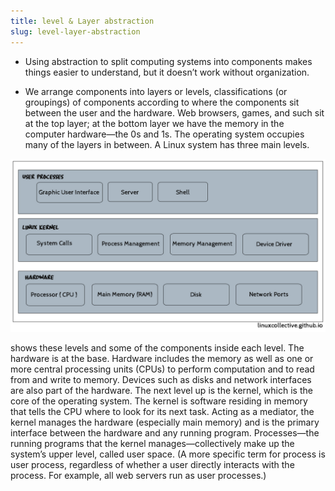```yaml
---
title: level & Layer abstraction
slug: level-layer-abstraction
---
```


- Using abstraction to split computing systems into components makes things easier to understand, but it doesn’t work without organization.

- We arrange components into layers or levels, classifications (or groupings) of components according to where the components sit between the user and the hardware. Web browsers, games, and such sit at the top layer; at the bottom layer we have the memory in the computer hardware—the 0s and 1s. The operating system occupies many of the layers in between.  A Linux system has three main levels. 

![](/static/img/icon/level-Layers-Abstraction.png)


shows these levels and some of the components inside each level. The hardware is at the base. Hardware includes the memory as well as one or more central processing units (CPUs) to perform computation and to read from and write to memory. Devices such as disks and network interfaces are also part of the hardware. The next level up is the kernel, which is the core of the operating system. The kernel is software residing in memory that tells the CPU where to look for its next task. Acting as a mediator, the kernel manages the hardware (especially main memory) and is the primary interface between the hardware and any running program. Processes—the running programs that the kernel manages—collectively make up the system’s upper level, called user space. (A more specific term for process is user process, regardless of whether a user directly interacts with the process. For example, all web servers run as user processes.)
